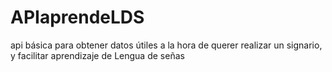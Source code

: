 # APIaprendeLDS
api básica para obtener datos útiles a la hora de querer realizar un signario, y facilitar aprendizaje de Lengua de señas
